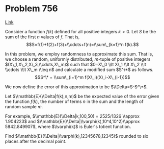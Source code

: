# Problem 756

[Link](https://projecteuler.net/problem=756)

Consider a function $f(k)$ defined for all positive integers $k>0$. Let $S$ be the sum of the first $n$ values of $f$. That is, $$S=f(1)+f(2)+f(3)+\\cdots+f(n)=\\sum\_{k=1}^n f(k).$$

In this problem, we employ randomness to approximate this sum. That is, we choose a random, uniformly distributed, $m$-tuple of positive integers $(X\_1,X\_2,X\_3,\\cdots,X\_m)$ such that $0=X\_0 \\lt X\_1 \\lt X\_2 \\lt \\cdots \\lt X\_m \\leq n$ and calculate a modified sum $S^\*$ as follows. $$S^\* = \\sum\_{i=1}^m f(X\_i)(X\_i-X\_{i-1})$$

We now define the error of this approximation to be $\\Delta=S-S^\*$.

Let $\\mathbb{E}(\\Delta|f(k),n,m)$ be the expected value of the error given the function $f(k)$, the number of terms $n$ in the sum and the length of random sample $m$.

For example, $\\mathbb{E}(\\Delta|k,100,50) = 2525/1326 \\approx 1.904223$ and $\\mathbb{E}(\\Delta|\\varphi(k),10^4,10^2)\\approx 5842.849907$, where $\\varphi(k)$ is Euler's totient function.

Find $\\mathbb{E}(\\Delta|\\varphi(k),12345678,12345)$ rounded to six places after the decimal point.

